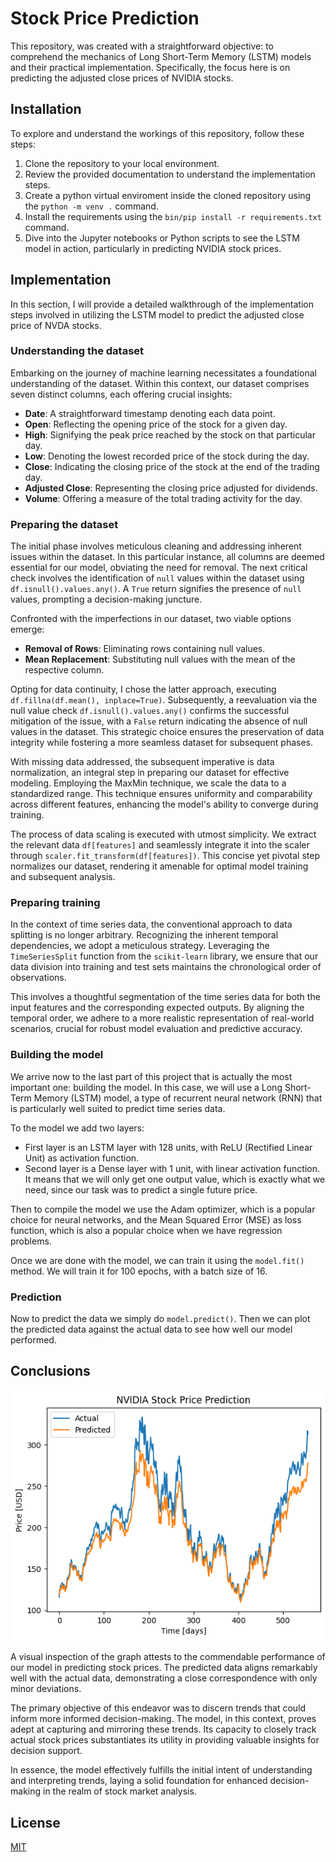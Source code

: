 # Stock Price Prediction
This repository, was created with a straightforward objective: to comprehend the mechanics of Long Short-Term Memory (LSTM) models and their practical implementation. Specifically, the focus here is on predicting the adjusted close prices of NVIDIA stocks.

## Installation

To explore and understand the workings of this repository, follow these steps:

1. Clone the repository to your local environment.
2. Review the provided documentation to understand the implementation steps.
3. Create a python virtual enviroment inside the cloned repository using the `python -m venv .` command.
4. Install the requirements using the `bin/pip install -r requirements.txt` command.
5. Dive into the Jupyter notebooks or Python scripts to see the LSTM model in action, particularly in predicting NVIDIA stock prices.

## Implementation

In this section, I will provide a detailed walkthrough of the implementation steps involved in utilizing the LSTM model to predict the adjusted close price of NVDA stocks.

### Understanding the dataset

Embarking on the journey of machine learning necessitates a foundational understanding of the dataset. Within this context, our dataset comprises seven distinct columns, each offering crucial insights:

- **Date**: A straightforward timestamp denoting each data point.
- **Open**: Reflecting the opening price of the stock for a given day.
- **High**: Signifying the peak price reached by the stock on that particular day.
- **Low**: Denoting the lowest recorded price of the stock during the day.
- **Close**: Indicating the closing price of the stock at the end of the trading day.
- **Adjusted Close**: Representing the closing price adjusted for dividends.
- **Volume**: Offering a measure of the total trading activity for the day.

### Preparing the dataset

The initial phase involves meticulous cleaning and addressing inherent issues within the dataset. In this particular instance, all columns are deemed essential for our model, obviating the need for removal. The next critical check involves the identification of `null` values within the dataset using `df.isnull().values.any()`. A `True` return signifies the presence of `null` values, prompting a decision-making juncture.

Confronted with the imperfections in our dataset, two viable options emerge:

- **Removal of Rows**: Eliminating rows containing null values.
- **Mean Replacement**: Substituting null values with the mean of the respective column.

Opting for data continuity, I chose the latter approach, executing `df.fillna(df.mean(), inplace=True)`. Subsequently, a reevaluation via the null value check `df.isnull().values.any()` confirms the successful mitigation of the issue, with a `False` return indicating the absence of null values in the dataset. This strategic choice ensures the preservation of data integrity while fostering a more seamless dataset for subsequent phases.

With missing data addressed, the subsequent imperative is data normalization, an integral step in preparing our dataset for effective modeling. Employing the MaxMin technique, we scale the data to a standardized range. This technique ensures uniformity and comparability across different features, enhancing the model's ability to converge during training.

The process of data scaling is executed with utmost simplicity. We extract the relevant data `df[features]` and seamlessly integrate it into the scaler through `scaler.fit_transform(df[features])`. This concise yet pivotal step normalizes our dataset, rendering it amenable for optimal model training and subsequent analysis.

### Preparing training

In the context of time series data, the conventional approach to data splitting is no longer arbitrary. Recognizing the inherent temporal dependencies, we adopt a meticulous strategy. Leveraging the `TimeSeriesSplit` function from the `scikit-learn` library, we ensure that our data division into training and test sets maintains the chronological order of observations.

This involves a thoughtful segmentation of the time series data for both the input features and the corresponding expected outputs. By aligning the temporal order, we adhere to a more realistic representation of real-world scenarios, crucial for robust model evaluation and predictive accuracy.

### Building the model

We arrive now to the last part of this project that is actually the most important one: building the model. In this case, we will use a Long Short-Term Memory (LSTM) model, a type of recurrent neural network (RNN) that is particularly well suited to predict time series data.

To the model we add two layers:
- First layer is an LSTM layer with 128 units, with ReLU (Rectified Linear Unit) as activation function.
- Second layer is a Dense layer with 1 unit, with linear activation function. It means that we will only get one output value, which is exactly what we need, since our task was to predict a single future price.

Then to compile the model we use the Adam optimizer, which is a popular choice for neural networks, and the Mean Squared Error (MSE) as loss function, which is also a popular choice when we have regression problems.

Once we are done with the model, we can train it using the `model.fit()` method. We will train it for 100 epochs, with a batch size of 16.

### Prediction

Now to predict the data we simply do `model.predict()`. Then we can plot the predicted data against the actual data to see how well our model performed.

## Conclusions

![graph](https://github.com/albertoscala/stock-price-prediction/blob/main/images/graph.png)

A visual inspection of the graph attests to the commendable performance of our model in predicting stock prices. The predicted data aligns remarkably well with the actual data, demonstrating a close correspondence with only minor deviations.

The primary objective of this endeavor was to discern trends that could inform more informed decision-making. The model, in this context, proves adept at capturing and mirroring these trends. Its capacity to closely track actual stock prices substantiates its utility in providing valuable insights for decision support.

In essence, the model effectively fulfills the initial intent of understanding and interpreting trends, laying a solid foundation for enhanced decision-making in the realm of stock market analysis.

## License

[MIT](https://choosealicense.com/licenses/mit/)
